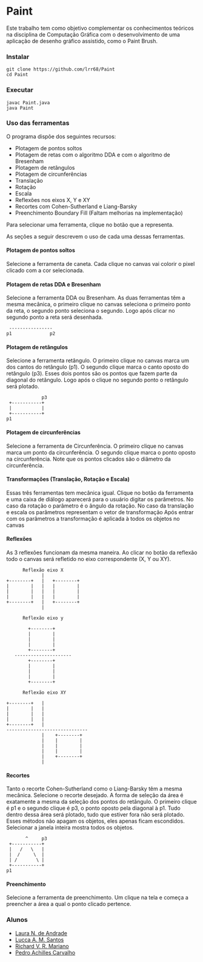 # Paint
Este  trabalho  tem  como  objetivo  complementar  os  conhecimentos  teóricos  na  disciplina  de Computação Gráfica com o desenvolvimento de uma aplicação de desenho gráfico assistido, como o Paint Brush.

### Instalar
```
git clone https://github.com/lrr68/Paint
cd Paint
```

### Executar
```
javac Paint.java
java Paint
```

### Uso das ferramentas
O programa dispõe dos seguintes recursos:
+ Plotagem de pontos soltos
+ Plotagem de retas com o algoritmo DDA e com o algoritmo de Bresenham
+ Plotagem de retângulos
+ Plotagem de circunferências
+ Translação
+ Rotação
+ Escala
+ Reflexões nos eixos X, Y e XY
+ Recortes com Cohen-Sutherland e Liang-Barsky
+ Preenchimento Boundary Fill (Faltam melhorias na implementação) 

Para selecionar uma ferramenta, clique no botão que a representa.

As seções a seguir descrevem o uso de cada uma dessas ferramentas.

#### Plotagem de pontos soltos
Selecione a ferramenta de caneta. Cada clique no canvas vai colorir o pixel clicado com a cor selecionada.

#### Plotagem de retas DDA e Bresenham
Selecione a ferramenta DDA ou Bresenham.
As duas ferramentas têm a mesma mecânica, o primeiro clique no canvas seleciona o primeiro ponto da reta, o segundo ponto
seleciona o segundo. Logo após clicar no segundo ponto a reta será desenhada.
```  
 ----------------
p1              p2
```  
#### Plotagem de retângulos
Selecione a ferramenta retângulo.
O primeiro clique no canvas marca um dos cantos do retângulo (p1). O segundo clique marca o canto oposto do retângulo (p3).
Esses dois pontos são os pontos que fazem parte da diagonal do retângulo. 
Logo após o clique no segundo ponto o retângulo será plotado.
```         
             p3 
 +-----------+  
 |           |  
 +-----------+  
p1
```
#### Plotagem de circunferências
Selecione a ferramenta de Circunferência.
O primeiro clique no canvas marca um ponto da circunferência. O segundo clique marca o ponto oposto na circunferência.
Note que os pontos clicados são o diâmetro da circunferência.

#### Transformações (Translação, Rotação e Escala)
Essas três ferramentas tem mecânica igual.
Clique no botão da ferramenta e uma caixa de diálogo aparecerá para o usuário digitar os parâmetros.
No caso da rotação o parâmetro é o ângulo da rotação.
No caso da translação e escala os parâmetros representam o vetor de transformação
Após entrar com os parâmetros a transformação é aplicada à todos os objetos no canvas

#### Reflexões
As 3 reflexões funcionam da mesma maneira.
Ao clicar no botão da reflexão todo o canvas será refletido no eixo correspondente (X, Y ou XY).
```
      Reflexão eixo X
             |   
+--------+   |   +--------+
|        |   |   |        | 
|        |   |   |        | 
|        |   |   |        | 
+--------+   |   +--------+ 
             |

      Reflexão eixo y
                 
        +--------+    
        |        |   
        |        |  
        |        |  
        +--------+  
   ---------------------
        +--------+    
        |        |   
        |        |  
        |        |  
        +--------+  

      Reflexão eixo XY
                 
+--------+   |   
|        |   |    
|        |   |    
|        |   |    
+--------+   |   
------------------------------
             |    +--------+ 
             |    |        |
             |    |        |
             |    |        |
             |    +--------+ 
             |
```  

#### Recortes
Tanto o recorte Cohen-Sutherland como o Liang-Barsky têm a mesma mecânica.
Selecione o recorte desejado.
A forma de seleção da área é exatamente a mesma da seleção dos pontos do retângulo.
O primeiro clique é p1 e o segundo clique é p3, o ponto oposto pela diagonal à p1.
Tudo dentro dessa área será plotado, tudo que estiver fora não será plotado.
Esses métodos não apagam os objetos, eles apenas ficam escondidos. Selecionar a janela
inteira mostra todos os objetos.
```  
       ^     p3  
 +-----------+  
 |   /   \   |  
 |  /     \  |  
 | /       \ |  
 +-----------+  
p1              
```  
#### Preenchimento
Selecione a ferramenta de preenchimento.
Um clique na tela e começa a preencher a área a qual o ponto clicado pertence.

### Alunos

+ [Laura N. de Andrade](https://github.com/lauranandrade)
+ [Lucca A. M. Santos](https://github.com/lrr68)
+ [Richard V. R. Mariano](https://github.com/richvrm)
+ [Pedro Achilles Carvalho](https://github.com/PedroAchilles)
